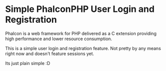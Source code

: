 # Simple PhalconPHP User Login and Registration

Phalcon is a web framework for PHP delivered as a C extension providing high
performance and lower resource consumption.

This is a simple user login and registration feature. Not pretty by any means right now and doesn't feature sessions yet.

Its just plain simple :D